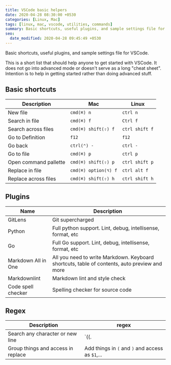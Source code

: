 ```yaml
---
title: VSCode basic helpers
date: 2020-04-28 08:30:00 +0530
categories: [Linux, Mac]
tags: [linux, mac, vscode, utilities, commands]
summary: Basic shortcuts, useful plugins, and sample settings file for VSCode.
seo:
  date_modified: 2020-04-28 09:45:49 +0530
---
```


Basic shortcuts, useful plugins, and sample settings file for VSCode.

This is a short list that should help anyone to get started with VSCode.
It does not go into advanced mode or doesn't serve as a long "cheat sheet".
Intention is to help in getting started rather than doing advanced stuff.

## Basic shortcuts

| Description           | Mac                  | Linux          |
| --------------------- | -------------------- | -------------- |
| New file              | `cmd(⌘) n`           | `ctrl n`       |
| Search in file        | `cmd(⌘) f`           | `Ctrl f`       |
| Search across files   | `cmd(⌘) shift(⇧) f`  | `ctrl shift f` |
| Go to Definition      | `f12`                | `f12`          |
| Go back               | `ctrl(⌃) -`          | `ctrl -`       |
| Go to file            | `cmd(⌘) p`           | `ctrl p`       |
| Open command pallette | `cmd(⌘) shift(⇧) p`  | `ctrl shift p` |
| Replace in file       | `cmd(⌘) option(⌥) f` | `ctrl alt f`   |
| Replace across files  | `cmd(⌘) shift(⇧) h`  | `ctrl shift h` |

## Plugins

| Name                | Description                                                                                  |
| ------------------- | -------------------------------------------------------------------------------------------- |
| GitLens             | Git supercharged                                                                             |
| Python              | Full python support. Lint, debug, intellisense, format, etc                                  |
| Go                  | Full Go support. Lint, debug, intellisense, format, etc                                      |
| Markdown All in One | All you need to write Markdown. Keyboard shortcuts, table of contents, auto preview and more |
| Markdownlint        | Markdown lint and style check                                                                |
| Code spell checker  | Spelling checker for source code                                                             |

## Regex

| Description                        | regex                                            |
| ---------------------------------- | ------------------------------------------------ |
| Search any character or new line   | `((.|\n)*)`                                      |
| Group things and access in replace | Add things in `(` and `)` and access as `$1`,... |
